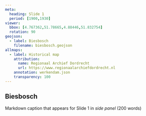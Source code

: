 ```yaml
---
meta:
  heading: Slide 1
  period: [1900,1930]
viewer:
  bbox: [4.767362,51.78665,4.88446,51.832754]
  rotation: 90
geojson:
  - label: Biesbosch
    filename: biesbosch.geojson
allmaps:
  - label: Historical map
    attribution:
      name: Regionaal Archief Dordrecht
      url: https://www.regionaalarchiefdordrecht.nl
    annotation: werkendam.json
    transparency: 100
---
```

## Biesbosch

Markdown caption that appears for Slide 1 in *side panel* (200 words)
